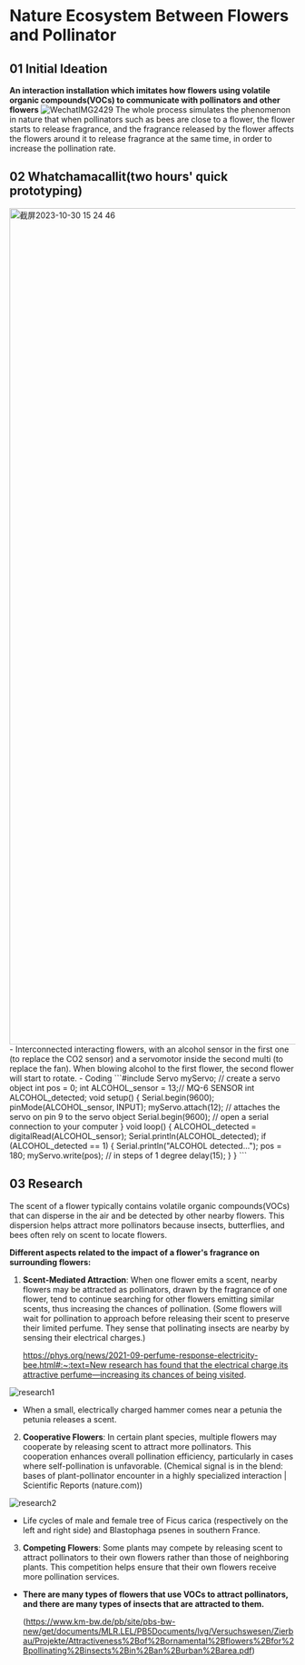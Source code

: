 # Nature Ecosystem Between Flowers and Pollinator

## 01 Initial Ideation
**An interaction installation which imitates how flowers using volatile organic compounds(VOCs) to communicate with pollinators and other flowers**
![WechatIMG2429](https://github.com/HHY1111/PCB-class-2023/assets/144415019/d8f31dfc-cd07-4022-93f6-4dad8f01fe41)
The whole process simulates the phenomenon in nature that when pollinators such as bees are close to a flower, the flower starts to release fragrance, and the fragrance released by the flower affects the flowers around it to release fragrance at the same time, in order to increase the pollination rate.



## 02 Whatchamacallit(two hours' quick prototyping)
<img width="1473" alt="截屏2023-10-30 15 24 46" src="https://github.com/HHY1111/PCB-class-2023/assets/144415019/46129271-79e5-4314-b54a-273825f81595">
- Interconnected interacting flowers, with an alcohol sensor in the first one (to replace the CO2 sensor) and a servomotor inside the second multi (to replace the fan). When blowing alcohol to the first flower, the second flower will start to rotate.
- Coding
```#include <Servo.h>
Servo myServo;  // create a servo object
int pos = 0;
int ALCOHOL_sensor = 13;// MQ-6 SENSOR  
int ALCOHOL_detected;  
      void setup()  
       {  
         Serial.begin(9600);  
         pinMode(ALCOHOL_sensor, INPUT); 
          myServo.attach(12);   // attaches the servo on pin 9 to the servo object
          Serial.begin(9600);  // open a serial connection to your computer
        }  
       void loop()  
       {  
         ALCOHOL_detected = digitalRead(ALCOHOL_sensor);  
          Serial.println(ALCOHOL_detected);  
         if (ALCOHOL_detected == 1)  
         {  
           Serial.println("ALCOHOL detected..."); 
           pos = 180;
            myServo.write(pos); 
               // in steps of 1 degree
            delay(15);      
         }  
       }
```

## 03 Research
The scent of a flower typically contains volatile organic compounds(VOCs) that can disperse in the air and be detected by other nearby flowers. This dispersion helps attract more pollinators because insects, butterflies, and bees often rely on scent to locate flowers. 

**Different aspects related to the impact of a flower's fragrance on surrounding flowers:** 

1. **Scent-Mediated Attraction**: When one flower emits a scent, nearby flowers may be attracted as pollinators, drawn by the fragrance of one flower, tend to continue searching for other flowers emitting similar scents, thus increasing the chances of pollination. (Some flowers will wait for pollination to approach before releasing their scent to preserve their limited perfume. They sense that pollinating insects are nearby by sensing their electrical charges.)
    
    [https://phys.org/news/2021-09-perfume-response-electricity-bee.html#:~:text=New research has found that the electrical charge,its attractive perfume—increasing its chances of being visited](https://phys.org/news/2021-09-perfume-response-electricity-bee.html#:~:text=New%20research%20has%20found%20that%20the%20electrical%20charge,its%20attractive%20perfume%E2%80%94increasing%20its%20chances%20of%20being%20visited).

![research1](https://github.com/HHY1111/PCB-class-2023/assets/144415019/d4569724-9bac-4c7e-9e80-4024003a858c)
- When a small, electrically charged hammer comes near a petunia the petunia releases a scent.

2. **Cooperative Flowers**: In certain plant species, multiple flowers may cooperate by releasing scent to attract more pollinators. This cooperation enhances overall pollination efficiency, particularly in cases where self-pollination is unfavorable. (Chemical signal is in the blend: bases of plant-pollinator encounter in a highly specialized interaction | Scientific Reports (nature.com))
   
![research2](https://github.com/HHY1111/PCB-class-2023/assets/144415019/bdb93a61-5cca-4fc2-bc99-f9b3326b01ad)
- Life cycles of male and female tree of Ficus carica (respectively on the left and right side) and Blastophaga psenes in southern France.

3. **Competing Flowers**: Some plants may compete by releasing scent to attract pollinators to their own flowers rather than those of neighboring plants. This competition helps ensure that their own flowers receive more pollination services.

- **There are many types of flowers that use VOCs to attract pollinators, and there are many types of insects that are attracted to them.**
    
    (https://www.km-bw.de/pb/site/pbs-bw-new/get/documents/MLR.LEL/PB5Documents/lvg/Versuchswesen/Zierbau/Projekte/Attractiveness%2Bof%2Bornamental%2Bflowers%2Bfor%2Bpollinating%2Binsects%2Bin%2Ban%2Burban%2Barea.pdf)
